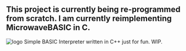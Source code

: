## This project is currently being re-programmed from scratch. I am currently reimplementing MicrowaveBASIC in C.
![logo](https://h34ting4ppliance.github.io/microwavebasic/basic_inverted.png)
Simple BASIC Interpreter written in C++ just for fun.
WIP.
